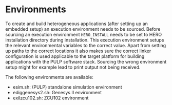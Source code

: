 # Environments
To create and build heterogeneous applications (after setting up an embedded setup) an execution environment needs to be sourced. Before sourcing an execution environment `HERO_INSTALL` needs to be set to HERO installation directory during installation. This execution environment setups the relevant environmental variables to the correct value. Apart from setting up paths to the correct locations it also makes sure the correct linker configuration is used applicable to the target platform for building applications with the PULP software stack. Sourcing the wrong environment setup might for example lead to print output not being received.

The following environments are available:
* esim.sh: (PULP) standalone simulation environment
* ediggenesys2.sh: Genesys II environment
* exilzcu102.sh: ZCU102 environment
